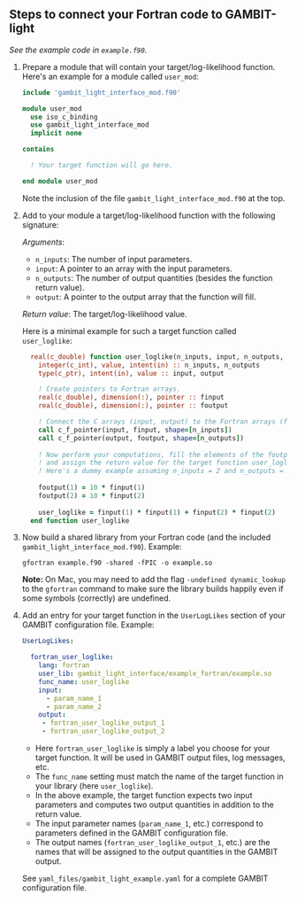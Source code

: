 ## Steps to connect your Fortran code to GAMBIT-light

_See the example code in `example.f90`._

1. Prepare a module that will contain your target/log-likelihood function. Here's an example for a module called `user_mod`:

   ```.f90
   include 'gambit_light_interface_mod.f90'

   module user_mod
     use iso_c_binding
     use gambit_light_interface_mod
     implicit none
   
   contains

     ! Your target function will go here. 

   end module user_mod
   ```

   Note the inclusion of the file `gambit_light_interface_mod.f90` at the top.


2. Add to your module a target/log-likelihood function with the following signature:
   
   _Arguments_:
   * `n_inputs`: The number of input parameters.
   * `input`: A pointer to an array with the input parameters.
   * `n_outputs`: The number of output quantities (besides the function return value).
   * `output`: A pointer to the output array that the function will fill.

   _Return value_: The target/log-likelihood value.

   Here is a minimal example for such a target function called `user_loglike`:

   ```.f90
     real(c_double) function user_loglike(n_inputs, input, n_outputs, output) bind(c)
       integer(c_int), value, intent(in) :: n_inputs, n_outputs
       type(c_ptr), intent(in), value :: input, output

       ! Create pointers to Fortran arrays.
       real(c_double), dimension(:), pointer :: finput
       real(c_double), dimension(:), pointer :: foutput

       ! Connect the C arrays (input, output) to the Fortran arrays (finput, foutput).
       call c_f_pointer(input, finput, shape=[n_inputs])
       call c_f_pointer(output, foutput, shape=[n_outputs])
    
       ! Now perform your computations, fill the elements of the foutput array, 
       ! and assign the return value for the target function user_loglike.
       ! Here's a dummy example assuming n_inputs = 2 and n_outputs = 2:
       
       foutput(1) = 10 * finput(1)
       foutput(2) = 10 * finput(2)
       
       user_loglike = finput(1) * finput(1) + finput(2) * finput(2)
     end function user_loglike
   ```


3. Now build a shared library from your Fortran code (and the included `gambit_light_interface_mod.f90`). Example:
   ```
   gfortran example.f90 -shared -fPIC -o example.so
   ```
   **Note:** On Mac, you may need to add the flag `-undefined dynamic_lookup` to the `gfortran` command to make sure the library builds happily even if some symbols (correctly) are undefined.


4. Add an entry for your target function in the `UserLogLikes` section of your GAMBIT configuration file. Example:
   ```yaml
   UserLogLikes:

     fortran_user_loglike:
       lang: fortran
       user_lib: gambit_light_interface/example_fortran/example.so
       func_name: user_loglike
       input:
         - param_name_1
         - param_name_2
       output:
        - fortran_user_loglike_output_1
        - fortran_user_loglike_output_2
   ```
   * Here `fortran_user_loglike` is simply a label you choose for your target function. It will be used in GAMBIT output files, log messages, etc.
   * The `func_name` setting must match the name of the target function in your library (here `user_loglike`).
   * In the above example, the target function expects two input parameters and computes two output quantities in addition to the return value.
   * The input parameter names (`param_name_1`, etc.) correspond to parameters defined in the GAMBIT configuration file.
   * The output names (`fortran_user_loglike_output_1`, etc.) are the names that will be assigned to the output quantities in the GAMBIT output.

   See `yaml_files/gambit_light_example.yaml` for a complete GAMBIT configuration file.
   
